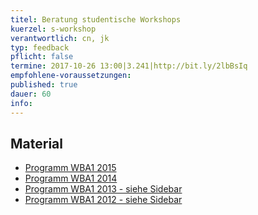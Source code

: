 ```yaml
---
titel: Beratung studentische Workshops
kuerzel: s-workshop
verantwortlich: cn, jk
typ: feedback
pflicht: false
termine: 2017-10-26 13:00|3.241|http://bit.ly/2lbBsIq
empfohlene-voraussetzungen: 
published: true
dauer: 60
info: 
---
```


## Material
- [Programm WBA1 2015](http://th-koeln.github.io/wba1-2015/)
- [Programm WBA1 2014](http://th-koeln.github.io/wba1-2014/)
- [Programm WBA1 2013 - siehe Sidebar](https://github.com/th-koeln/wba1-2013/wiki)
- [Programm WBA1 2012 - siehe Sidebar](https://github.com/th-koeln/wba1-2012/wiki)
